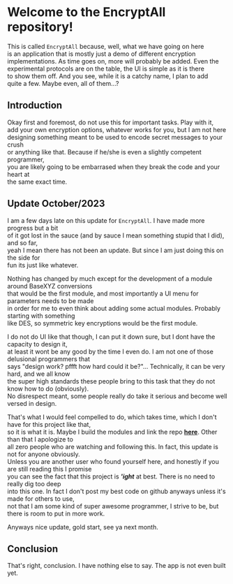 # Welcome to the EncryptAll repository!
 This is called `EncryptAll` because, well, what we have going on here    
 is an application that is mostly just a demo of different encryption   
 implementations. As time goes on, more will probably be added. Even the    
 experimental protocols are on the table, the UI is simple as it is there    
 to show them off. And you see, while it is a catchy name, I plan to add    
 quite a few. Maybe even, all of them...?

## Introduction
 Okay first and foremost, do not use this for important tasks. Play with it,    
 add your own encryption options, whatever works for you, but I am not here    
 designing something meant to be used to encode secret messages to your crush    
 or anything like that. Because if he/she is even a slightly competent programmer,    
 you are likely going to be embarrased when they break the code and your heart at   
 the same exact time. 
 
## Update October/2023
I am a few days late on this update for `EncryptAll`. I have made more progress but a bit   
of it got lost in the sauce (and by sauce I mean something stupid that I did), and so far,  
yeah I mean there has not been an update. But since I am just doing this on the side for   
fun its just like whatever.    
   
Nothing has changed by much except for the development of a module around BaseXYZ conversions  
that would be the first module, and most importantly a UI menu for parameters needs to be made   
in order for me to even think about adding some actual modules. Probably starting with something   
like DES, so symmetric key encryptions would be the first module.   
   
I do not do UI like that though, I can put it down sure, but I dont have the capacity to design it,   
at least it wont be any good by the time I even do. I am not one of those delusional programmers that  
says "design work? pffft how hard could it be?"... Technically, it can be very hard, and we all know   
the super high standards these people bring to this task that they do not know how to do (obviously).  
No disrespect meant, some people really do take it serious and become well versed in design. 

That's what I would feel compelled to do, which takes time, which I don't have for this project like that,   
so it is what it is. Maybe I build the modules and link the repo **[here](https://en.wikipedia.org/wiki/Never_Gonna_Give_You_Up)**. Other than that I apologize to    
all zero people who are watching and following this. In fact, this update is not for anyone obviously.   
Unless you are another user who found yourself here, and honestly if you are still reading this I promise    
you can see the fact that this project is ___'ight___ at best. There is no need to really dig too deep    
into this one. In fact I don't post my best code on github anyways unless it's made for others to use,   
not that I am some kind of super awesome programmer, I strive to be, but there is room to put in more work.

Anyways nice update, gold start, see ya next month.

## Conclusion
 That's right, conclusion. I have nothing else to say. The app is not even built yet.   
 
